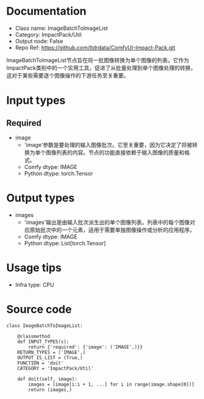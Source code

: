 # Documentation
- Class name: ImageBatchToImageList
- Category: ImpactPack/Util
- Output node: False
- Repo Ref: https://github.com/ltdrdata/ComfyUI-Impact-Pack.git

ImageBatchToImageList节点旨在将一批图像转换为单个图像的列表。它作为ImpactPack类别中的一个实用工具，促进了从批量处理到单个图像处理的转换，这对于某些需要逐个图像操作的下游任务至关重要。

# Input types
## Required
- image
    - 'image'参数是要处理的输入图像批次。它至关重要，因为它决定了将被转换为单个图像列表的内容。节点的功能直接依赖于输入图像的质量和格式。
    - Comfy dtype: IMAGE
    - Python dtype: torch.Tensor

# Output types
- images
    - 'images'输出是由输入批次派生出的单个图像列表。列表中的每个图像对应原始批次中的一个元素，适用于需要单独图像操作或分析的应用程序。
    - Comfy dtype: IMAGE
    - Python dtype: List[torch.Tensor]

# Usage tips
- Infra type: CPU

# Source code
```
class ImageBatchToImageList:

    @classmethod
    def INPUT_TYPES(s):
        return {'required': {'image': ('IMAGE',)}}
    RETURN_TYPES = ('IMAGE',)
    OUTPUT_IS_LIST = (True,)
    FUNCTION = 'doit'
    CATEGORY = 'ImpactPack/Util'

    def doit(self, image):
        images = [image[i:i + 1, ...] for i in range(image.shape[0])]
        return (images,)
```